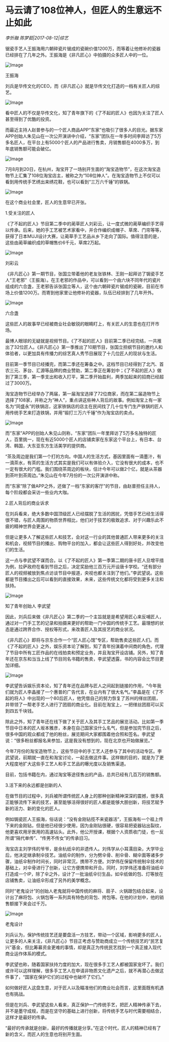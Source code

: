 # 马云请了108位神人，但匠人的生意远不止如此

*李忻融 陈梦茹|2017-08-12|综艺*

锯瓷手艺人王振海用六朝碎瓷片锯成的瓷碗价值1200万，而等着让他修补的瓷器已经排在了几年之外。王振海是《非凡匠心》中拍摄的众多匠人中的一位。

![Image](http://p3.pstatp.com/large/321e00006b6545dc15e0)

王振海

刘兵是华传文化的CEO，而《非凡匠心》就是华传文化打造的一档有关匠人的综艺。

![Image](http://p3.pstatp.com/large/320d00006a7a7439b90c)

看中匠人的不仅是华传文化，知了青年旗下的《了不起的匠人》也因为关注了匠人甚至得到了优酷的投资。

而最近主持人赵普参与的一个匠人商品APP“东家”也吸引了很多人的目光。据东家APP创始人朱见山在一次公开演讲中介绍，“东家”团队在一年多时间李拜访了5万多名匠人，在平台上有5000个匠人的产品进行售卖，月销售额在4000多万，到年底销售额可能会破亿。

![Image](http://static.ylzbl.com/uploads/ueditor/php/upload/image/20170814/1502691538597333.jpeg)

7月8月到20日，在杭州，淘宝开了一场别开生面的“淘宝造物节”，在这次淘宝造物节上汇集了108位淘宝店主，被称之为“108位神人”。在淘宝造物节上不仅可以看到用传统手艺绣出来绣花鞋，也可以看到“三万六千锤”的铁锅。

![Image](http://p3.pstatp.com/large/32170000ec617ac31a38)

在这个商业社会里，匠人的生意早已开张。

1.受关注的匠人

《了不起的匠人》节目第二季中的蔺草匠人刘彩云，让一度式微的蔺草编织手艺得以传承。后来，她的手工艺被艺术家看中，并合作编织成帽子、草席、门帘等等，获得了日本MUJI设计大赛，让蔺草手工艺品从乡下走向了国际。值得注意的是，这些由蔺草编织成的草帽售价6千元，草席2万起。

![Image](http://p3.pstatp.com/large/321e00006b6615b1f9d1)

刘彩云

《非凡匠心》第一期节目，张国立带着他的老友张铁林、王刚一起拜访了锔瓷手艺人“王老邪”（王振海）。在王老邪的作品中，可以看到一个由六块不同年代的瓷片组成的六合盏，王老邪告诉张国立等人，这个由六朝碎瓷片锯成的瓷碗，目前在市场上价值1200万。而寄到他家里让他修补的瓷器，队伍已经排到了几年开外。

![Image](http://p3.pstatp.com/large/321a0000ec869efccbc2)

六合盏

这些匠人的故事早已经被商业社会敏锐的眼睛盯上，有关匠人的生意也在打开市场。

最博人眼球的无疑就是视频节目。《了不起的匠人》目前第二季已经完结，一共推出了32位匠人。《非凡匠心》第一季推出了10期节目，张国立担纲节目的邀约人和体验者，以更加具有传播力的综艺真人秀节目展现了十几位匠人的现状与生活。

目前第一季节目已经播完，而第二季还在筹备之中。这档节目已经得到了北汽、首农三元、茅台、汇源等品牌的商业赞助，第二季正在筹划中；《了不起的匠人》做到了第三季，第一季支出和收入打平，第二季开始盈利，两季加起来的招商已经超过了3000万。

淘宝造物节已经举办了两届，第一届淘宝选择了72位商家，而在第二届造物节上选择了108家，并称之为“神人”，重点讲这些神人背后的故事。例如淘宝上有一家名为“同盛永”的铁锅店，这家铁锅店的店主在民间找了几十位专门生产铁锅的匠人用传统手艺来打造铁锅，并用“锻打三万六千锤”作为淘宝店的卖点。

![Image](http://p3.pstatp.com/large/31fb0001afa450a14889)

而“东家”APP的创始人朱见山则称，“东家”团队一年里拜访了5万多名独特的匠人，百里挑一，现在有近5000个匠人的店铺卖家在东家这个平台上，有日本、台湾、韩国，大东亚东方生活美学的提供商。

“茶及周边是我们第一个打的方向。中国人的生活方式，基因里面有一滴墨汁，有一滴茶水，有茶的生活方式其实是我们可以有体验介入，它没有很大的成本，也不一定有很大的门槛。我们围绕茶周边的板块，估计今年可以做2个亿，就是从茶器到茶叶到茶周边。”朱见山在今年7月份的一次公开演讲中称。

而“东家”除了做APP之外，还做了一档“东家的客厅”的节目，由赵普担任主持人，每个阶段都会采访一些业内大咖。

2.匠人背后的商业诉求

在刘兵看来，绝大多数中国顶级匠人已经摆脱了生活的困扰，凭借手艺已经生活得很不错，与匠人周围的物质世界相比，他们对于技艺的极致追求、对于兴趣乐此不疲的精神世界会更迷人。

但是让更多人了解这些匠人和技艺，会对这一行业的其他普通匠人带来更多的关注和机会，视频节目的播出、购物平台的加入，都会让这些匠人得到好处，并改变他们的生活。

这一点与李武望不谋而合。以《了不起的匠人》第一季第二期的唐卡匠人旦增平措为例，拉萨政府在看到节目之后，决定奖励他三百万元开设唐卡学校。“还有部分匠人的视频被放到焦点访谈节目中报道，央视也都关注到了他们。”李武望说。这些都是节目播出之后可以看到的直接效果，未来，这些传统文化都将受到更多关注和扶持。

![Image](http://static.ylzbl.com/uploads/ueditor/php/upload/image/20170814/1502692116959088.jpeg)

知了青年创始人 李武望

因此，刘兵后来做《非凡匠心》第二季的一个主旨就是是希望用匠心来反哺匠人，通过对一门手工艺的记录和拍摄来更好的帮助一门中国的传统手工艺。最理想的状态是通过跨界合作、授权等形式，来改善匠人及其技艺的商业状况。

《非凡匠心》即将与京东合作一个“匠人匠心馆”专区，帮助售卖这些匠人们。而《了不起的匠人》之外，娱乐资本论了解到，知了青年扮演着中间商的角色，代理了节目中所有工匠作品的在线拍卖和预定业务，并且淘宝开设店铺。另外，知了青年还在京东和当当上线了节目同名书籍的售卖，李武望透露，书的内容会比节目更加详细。

![Image](http://p9.pstatp.com/large/321e00006b676ea43044)

李武望告诉娱乐资本论，知了青年还在品牌与匠人之间起到链接的作用，“今年我们就为匠人李晶接了一个惠普的广告代言，在业内有了很大名气。”李晶是在《了不起的将人》中出现的一个80后匠人，他凭借自己的努力恢复了苏州的缂丝团扇，并带领了一帮老手艺人进行了团扇的商业化。目前在淘宝上，一把缂丝团扇可以买到四五千块钱。

除此之外，知了青年还在线下做了关于匠人及其手工艺品的展览活动。比如第一季节目中日本的匠人坂本雅彦，本身在自己国家没什么名气，但是参加完节目之后，很多中国的观众都成了他的粉丝，展览期间大家都围着他合照和签名。李武望说：“很多粉丝都报名来参加，这是我没有想到的，现在北京也开始做展览。”

今年7月份的淘宝造物节上，这些节目中的手工艺人还参与了其中的活动专区。李武望说，前期就一直在和淘宝讨论，一起去做这件事。这样做的目的，就是为了更大程度地扩大这些手工艺人和手工艺品的曝光度以及销售渠道。

目前，包括书籍在内，通过淘宝等途径售出的产品，总共已经有几百万的销售额。

3.活下来的永远都是创新的人

在做节目的过程中，刘兵被所谓传统匠人身上的那种创新精神深深的震撼，很多真正能够流传下来的技艺，甚至能够活得很好的匠人都是能够大胆创新，将技艺赋予新的活力、新的变化的匠人。

例如锔瓷匠人王振海，俗话说：“没有金刚钻揽不来瓷器活”，王振海有一个祖上传下来的金刚钻，但是他已经很少使用，因为金刚钻很硬，很容易把瓷器钻出裂纹，他更喜欢用牙医用的高速钻头。此外，他公开授课，根据个人资质收门徒，也一反所谓“隔代单传”、“传男不传女”的传承旧习。

淘宝店主刘学伟的爷爷，是余杭纸伞的非遗传人。刘伟学从小耳濡目染，大学毕业后，他决定继承制伞技艺。油纸伞的制作，分为劈伞骨、削伞骨、糊伞面等诸多步骤，油纸伞制作时间长，同时非常沉，携带不方便。刘学伟在保留传统制伞技术的基础上，对伞骨进行了创新，让它方便携带和开合。同时，刘学伟还准备将油纸伞打造成一个IP，除了伞之外，设计了一批油纸伞衍生品，如伞纸做的包、灯等放在店铺售卖，让油纸伞形成了另外的美学概念。

同时“老鬼设计”的创始人老鬼就将中国传统的麻将、扇子、火锅跟包结合起来，设计出了麻将包、火锅包等一系列具有特色的背包、挎包等。在他的计划中，他的销售额接下来会过千万。

![Image](http://p3.pstatp.com/large/321a0000ec4029ed2294)

老鬼设计

刘兵认为，保护传统技艺还是要盘活一方技艺，带动一个区域，影响更多的匠人，让更多的人来关注，《非凡匠心》节目正考虑与赞助商成立一个传统技艺的“民艺复兴”基金，但比筹募资金更难的事情，却是真正为传统民艺找到一个真正接入现代商业运作体系的模式。

李武望也称，随着国家扶持力度的加大，现在很多手工艺人都被国家宠坏了。我们或许可以这样理解，很多手工艺人在申请非物质文化遗产之后，就不再潜心去做这件事了，“国家在保护它们的过程中也破坏了它们。”

如何做好匠人这盘生意，对于匠人以及瞄准他们的商业社会而言，这里面既有机遇也有挑战。

但是在刘兵、李武望这些人看来，真正保护一门传统手艺，把匠人精神传承下去，并不是墨守成规，而是在坚守的基础上进行创新，将传统手艺与时代需要相结合，这样才是最好的传承。

“最好的传承就是创新，最好的传播就是分享。”在这个时代，匠人的精神已经有了新的含义，而匠人的生意也将别开生面。

